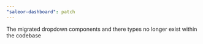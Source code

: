 ```yaml
---
"saleor-dashboard": patch
---
```


The migrated dropdown components and there types no longer exist within the codebase
